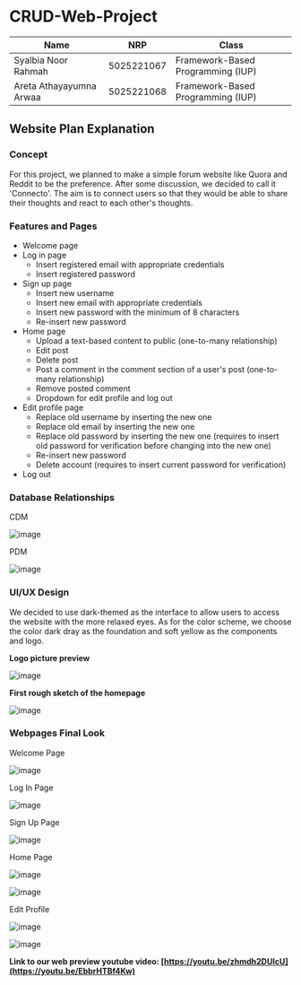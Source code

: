 # CRUD-Web-Project

| Name           | NRP        | Class     |
| ---            | ---        | ----------|
| Syalbia Noor Rahmah | 5025221067 | Framework-Based Programming (IUP) |
| Areta Athayayumna Arwaa | 5025221068 | Framework-Based Programming (IUP) |

## Website Plan Explanation

### Concept

For this project, we planned to make a simple forum website like Quora and Reddit to be the preference. After some discussion, we decided to call it 'Connecto'. The aim is to connect users so that they would be able to share their thoughts and react to each other's thoughts.

### Features and Pages

- Welcome page
- Log in page
  - Insert registered email with appropriate credentials
  - Insert registered password
- Sign up page
  - Insert new username
  - Insert new email with appropriate credentials
  - Insert new password with the minimum of 8 characters
  - Re-insert new password
- Home page
  - Upload a text-based content to public (one-to-many relationship)
  - Edit post
  - Delete post
  - Post a comment in the comment section of a user's post (one-to-many relationship)
  - Remove posted comment
  - Dropdown for edit profile and log out
- Edit profile page
  - Replace old username by inserting the new one
  - Replace old email by inserting the new one
  - Replace old password by inserting the new one (requires to insert old password for verification before changing into the new one)
  - Re-insert new password
  - Delete account (requires to insert current password for verification)
- Log out

### Database Relationships

CDM

![image](https://github.com/user-attachments/assets/fdd58e44-bac2-4261-a406-291f15134c25)

PDM

![image](https://github.com/user-attachments/assets/6db8d1dc-2da6-45b4-a3d2-070431959113)

### UI/UX Design

We decided to use dark-themed as the interface to allow users to access the website with the more relaxed eyes. As for the color scheme, we choose the color dark dray as the foundation and soft yellow as the components and logo.

**Logo picture preview**

![image](https://github.com/user-attachments/assets/c9b9f4ad-65b3-40d7-b51a-d7e69d64297b)

**First rough sketch of the homepage**

![image](https://github.com/user-attachments/assets/bb902ec6-3117-418e-bd3e-77dbd5fbd97b)

### Webpages Final Look

Welcome Page

![image](https://github.com/user-attachments/assets/f447b347-e106-419e-9a2c-b34bc412e299)

Log In Page

![image](https://github.com/user-attachments/assets/7f90a7b6-14fc-4d91-9035-c31d3cadf60d)

Sign Up Page

![image](https://github.com/user-attachments/assets/389bbf5d-78df-4d4a-b2e7-74bc43233978)

Home Page

![image](https://github.com/user-attachments/assets/5020f74c-8a3a-468a-b8ef-0104d04fd8a6)

![image](https://github.com/user-attachments/assets/2591a666-7acb-45b2-a6ce-889834c0124a)

Edit Profile

![image](https://github.com/user-attachments/assets/56270cf5-728d-477e-ac16-52023e26cb45)

![image](https://github.com/user-attachments/assets/2a244d3c-3b25-43f3-aa3f-40b2353d79db)

**Link to our web preview youtube video: [https://youtu.be/zhmdh2DUlcU](https://youtu.be/EbbrHTBf4Kw)**
